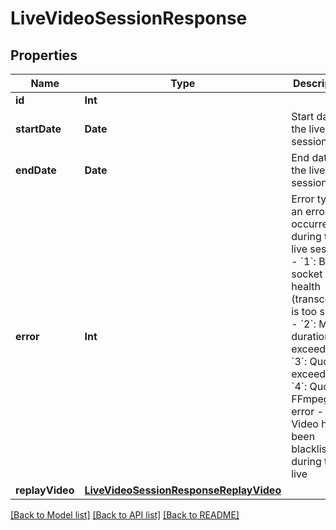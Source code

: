 # LiveVideoSessionResponse

## Properties
Name | Type | Description | Notes
------------ | ------------- | ------------- | -------------
**id** | **Int** |  | [optional] 
**startDate** | **Date** | Start date of the live session | [optional] 
**endDate** | **Date** | End date of the live session | [optional] 
**error** | **Int** | Error type if an error occurred during the live session:   - &#x60;1&#x60;: Bad socket health (transcoding is too slow)   - &#x60;2&#x60;: Max duration exceeded   - &#x60;3&#x60;: Quota exceeded   - &#x60;4&#x60;: Quota FFmpeg error   - &#x60;5&#x60;: Video has been blacklisted during the live  | [optional] 
**replayVideo** | [**LiveVideoSessionResponseReplayVideo**](LiveVideoSessionResponseReplayVideo.md) |  | [optional] 

[[Back to Model list]](../README.md#documentation-for-models) [[Back to API list]](../README.md#documentation-for-api-endpoints) [[Back to README]](../README.md)



